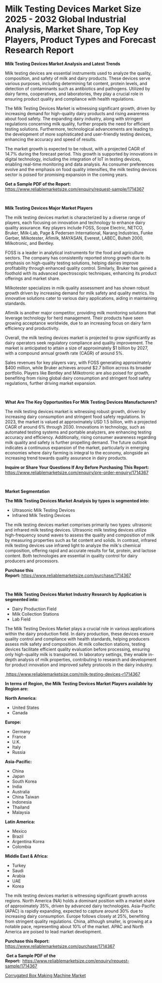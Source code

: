 <p><h1>Milk Testing Devices Market Size 2025 - 2032 Global Industrial Analysis, Market Share, Top Key Players, Product Types and Forecast Research Report</h1></p><p><strong>Milk Testing Devices Market Analysis and Latest Trends</strong></p>
<p><p>Milk testing devices are essential instruments used to analyze the quality, composition, and safety of milk and dairy products. These devices serve various purposes, including determining fat content, protein levels, and detection of contaminants such as antibiotics and pathogens. Utilized by dairy farms, cooperatives, and laboratories, they play a crucial role in ensuring product quality and compliance with health regulations.</p><p>The Milk Testing Devices Market is witnessing significant growth, driven by increasing demand for high-quality dairy products and rising awareness about food safety. The expanding dairy industry, along with stringent regulations concerning milk quality, further propels the need for efficient testing solutions. Furthermore, technological advancements are leading to the development of more sophisticated and user-friendly testing devices, enhancing the accuracy and speed of results.</p><p>The market growth is expected to be robust, with a projected CAGR of 14.7% during the forecast period. This growth is supported by innovations in digital technology, including the integration of IoT in testing devices, enabling real-time monitoring and data analysis. As consumer preferences evolve and the emphasis on food quality intensifies, the milk testing devices sector is poised for promising expansion in the coming years.</p></p>
<p><strong>Get a Sample PDF of the Report:&nbsp;</strong> <a href="https://www.reliablemarketsize.com/enquiry/request-sample/1714367?utm_campaign=2462&utm_medium=2&utm_source=Github&utm_content=ia&utm_term=28032025&utm_id=milk-testing-devices">https://www.reliablemarketsize.com/enquiry/request-sample/1714367</a></p>
<p>&nbsp;</p>
<p><strong>Milk Testing Devices Major Market Players</strong></p>
<p><p>The milk testing devices market is characterized by a diverse range of players, each focusing on innovation and technology to enhance dairy quality assurance. Key players include FOSS, Scope Electric, NETCO, Bruker, Milk-Lab, Page & Pedersen International, Narang Industries, Funke Gerber, Milkotester, Afimilk, MAYASAN, Everest, LABEC, Bulteh 2000, Milkotronic, and Bentley.</p><p>FOSS is a leader in analytical instruments for the food and agriculture sectors. The company has consistently reported strong growth due to its emphasis on high-quality testing solutions, helping dairies improve profitability through enhanced quality control. Similarly, Bruker has gained a foothold with its advanced spectroscopic techniques, enhancing its product offerings and market share.</p><p>Milkotester specializes in milk quality assessment and has shown robust growth driven by increasing demand for milk safety and quality metrics. Its innovative solutions cater to various dairy applications, aiding in maintaining standards.</p><p>Afimilk is another major competitor, providing milk monitoring solutions that leverage technology for herd management. Their products have seen growing acceptance worldwide, due to an increasing focus on dairy farm efficiency and productivity.</p><p>Overall, the milk testing devices market is projected to grow significantly as dairy operators seek regulatory compliance and quality improvement. The market is anticipated to attain a size of approximately $1 billion by 2027, with a compound annual growth rate (CAGR) of around 5%.</p><p>Sales revenues for key players vary, with FOSS generating approximately $400 million, while Bruker achieves around $2.7 billion across its broader portfolio. Players like Bentley and Milkotronic are also poised for growth, benefiting from rising global dairy consumption and stringent food safety regulations, further driving market expansion.</p></p>
<p>&nbsp;</p>
<p><strong>What Are The Key Opportunities For Milk Testing Devices Manufacturers?</strong></p>
<p><p>The milk testing devices market is witnessing robust growth, driven by increasing dairy consumption and stringent food safety regulations. In 2023, the market is valued at approximately USD 1.5 billion, with a projected CAGR of around 6% through 2030. Innovations in technology, such as automated testing systems and portable analyzers, are enhancing testing accuracy and efficiency. Additionally, rising consumer awareness regarding milk quality and safety is further propelling demand. The future outlook indicates a continuous expansion of the market, particularly in emerging economies where dairy farming is integral to the economy, alongside an increasing trend towards quality assurance in dairy products.</p></p>
<p><strong>Inquire or Share Your Questions If Any Before Purchasing This Report:</strong> <a href="https://www.reliablemarketsize.com/enquiry/pre-order-enquiry/1714367?utm_campaign=2462&utm_medium=2&utm_source=Github&utm_content=ia&utm_term=28032025&utm_id=milk-testing-devices">https://www.reliablemarketsize.com/enquiry/pre-order-enquiry/1714367</a></p>
<p>&nbsp;</p>
<p><strong>Market Segmentation</strong></p>
<p><strong>The Milk Testing Devices Market Analysis by types is segmented into:</strong></p>
<p><ul><li>Ultrasonic Milk Testing Devices</li><li>Infrared Milk Testing Devices</li></ul></p>
<p><p>The milk testing devices market comprises primarily two types: ultrasonic and infrared milk testing devices. Ultrasonic milk testing devices utilize high-frequency sound waves to assess the quality and composition of milk by measuring properties such as fat content and solids. In contrast, infrared milk testing devices use infrared light to analyze the milk's chemical composition, offering rapid and accurate results for fat, protein, and lactose content. Both technologies are essential in quality control for dairy producers and processors.</p></p>
<p><strong>Purchase this Report:&nbsp;</strong><a href="https://www.reliablemarketsize.com/purchase/1714367?utm_campaign=2462&utm_medium=2&utm_source=Github&utm_content=ia&utm_term=28032025&utm_id=milk-testing-devices">https://www.reliablemarketsize.com/purchase/1714367</a></p>
<p>&nbsp;</p>
<p><strong>The Milk Testing Devices Market Industry Research by Application is segmented into:</strong></p>
<p><ul><li>Dairy Production Field</li><li>Milk Collection Stations</li><li>Lab Field</li></ul></p>
<p><p>The Milk Testing Devices Market plays a crucial role in various applications within the dairy production field. In dairy production, these devices ensure quality control and compliance with health standards, helping producers assess milk safety and composition. At milk collection stations, testing devices facilitate efficient quality evaluation before processing, ensuring only high-quality milk is transported. In laboratory settings, they enable in-depth analysis of milk properties, contributing to research and development for product innovation and improved safety protocols in the dairy industry.</p></p>
<p><a href="https://www.reliablemarketsize.com/milk-testing-devices-r1714367?utm_campaign=2462&utm_medium=2&utm_source=Github&utm_content=ia&utm_term=28032025&utm_id=milk-testing-devices">&nbsp;https://www.reliablemarketsize.com/milk-testing-devices-r1714367</a></p>
<p><strong>In terms of Region, the Milk Testing Devices Market Players available by Region are:</strong></p>
<p>
    <p> <strong> North America: </strong>
        <ul>
            <li>United States</li>
            <li>Canada</li>
        </ul>
        </p> 
    <p> <strong> Europe: </strong>
        <ul>
            <li>Germany</li>
            <li>France</li>
            <li>U.K.</li>
            <li>Italy</li>
            <li>Russia</li>
        </ul>
        </p> 
    <p> <strong> Asia-Pacific: </strong>
        <ul>
            <li>China</li>
            <li>Japan</li>
            <li>South Korea</li>
            <li>India</li>
            <li>Australia</li>
            <li>China Taiwan</li>
            <li>Indonesia</li>
            <li>Thailand</li>
            <li>Malaysia</li>
        </ul>
        </p> 
    <p> <strong> Latin America: </strong>
        <ul>
            <li>Mexico</li>
            <li>Brazil</li>
            <li>Argentina Korea</li>
            <li>Colombia</li>
        </ul>
        </p> 
    <p> <strong> Middle East & Africa: </strong>
        <ul>
            <li>Turkey</li>
            <li>Saudi</li>
            <li>Arabia</li>
            <li>UAE</li>
            <li>Korea</li>
        </ul>
    </p>
    </p>
<p><p>The milk testing devices market is witnessing significant growth across regions. North America (NA) holds a dominant position with a market share of approximately 35%, driven by advanced dairy technologies. Asia-Pacific (APAC) is rapidly expanding, expected to capture around 30% due to increasing dairy consumption. Europe follows closely at 25%, benefiting from stringent quality regulations. China, although smaller, is growing at a notable pace, representing about 10% of the market. APAC and North America are poised to lead market development.</p></p>
<p><strong>Purchase this Report: </strong><a href="https://www.reliablemarketsize.com/purchase/1714367?utm_campaign=2462&utm_medium=2&utm_source=Github&utm_content=ia&utm_term=28032025&utm_id=milk-testing-devices">https://www.reliablemarketsize.com/purchase/1714367</a></p>
<p>&nbsp;<strong>Get a Sample PDF of the Report:&nbsp;&nbsp;</strong><a href="https://www.reliablemarketsize.com/enquiry/request-sample/1714367?utm_campaign=2462&utm_medium=2&utm_source=Github&utm_content=ia&utm_term=28032025&utm_id=milk-testing-devices">https://www.reliablemarketsize.com/enquiry/request-sample/1714367</a></p>
<p><strong></strong></p>
<p><p><a href="https://github.com/mayabungard8092/Market-Research-Report-List-1/blob/main/corrugated-box-making-machine-market.md?utm_campaign=2462&utm_medium=2&utm_source=Github&utm_content=ia&utm_term=28032025&utm_id=milk-testing-devices">Corrugated Box Making Machine Market</a></p></p>